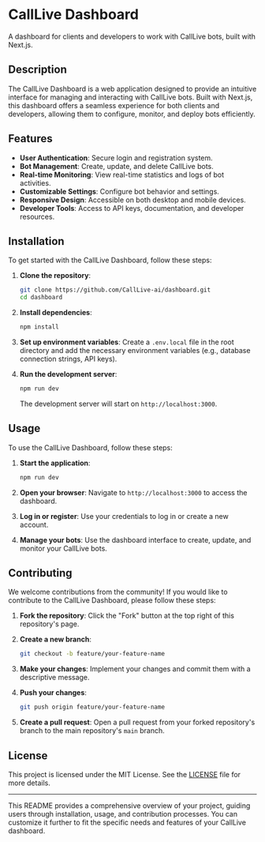 
# CallLive Dashboard

A dashboard for clients and developers to work with CallLive bots, built with Next.js.

## Description

The CallLive Dashboard is a web application designed to provide an intuitive interface for managing and interacting with CallLive bots. Built with Next.js, this dashboard offers a seamless experience for both clients and developers, allowing them to configure, monitor, and deploy bots efficiently.

## Features

- **User Authentication**: Secure login and registration system.
- **Bot Management**: Create, update, and delete CallLive bots.
- **Real-time Monitoring**: View real-time statistics and logs of bot activities.
- **Customizable Settings**: Configure bot behavior and settings.
- **Responsive Design**: Accessible on both desktop and mobile devices.
- **Developer Tools**: Access to API keys, documentation, and developer resources.

## Installation

To get started with the CallLive Dashboard, follow these steps:

1. **Clone the repository**:
   ```bash
   git clone https://github.com/CallLive-ai/dashboard.git
   cd dashboard
   ```

2. **Install dependencies**:
   ```bash
   npm install
   ```

3. **Set up environment variables**:
   Create a `.env.local` file in the root directory and add the necessary environment variables (e.g., database connection strings, API keys).

4. **Run the development server**:
   ```bash
   npm run dev
   ```

   The development server will start on `http://localhost:3000`.

## Usage

To use the CallLive Dashboard, follow these steps:

1. **Start the application**:
   ```bash
   npm run dev
   ```

2. **Open your browser**:
   Navigate to `http://localhost:3000` to access the dashboard.

3. **Log in or register**:
   Use your credentials to log in or create a new account.

4. **Manage your bots**:
   Use the dashboard interface to create, update, and monitor your CallLive bots.

## Contributing

We welcome contributions from the community! If you would like to contribute to the CallLive Dashboard, please follow these steps:

1. **Fork the repository**:
   Click the "Fork" button at the top right of this repository's page.

2. **Create a new branch**:
   ```bash
   git checkout -b feature/your-feature-name
   ```

3. **Make your changes**:
   Implement your changes and commit them with a descriptive message.

4. **Push your changes**:
   ```bash
   git push origin feature/your-feature-name
   ```

5. **Create a pull request**:
   Open a pull request from your forked repository's branch to the main repository's `main` branch.

## License

This project is licensed under the MIT License. See the [LICENSE](LICENSE) file for more details.

---

This README provides a comprehensive overview of your project, guiding users through installation, usage, and contribution processes. You can customize it further to fit the specific needs and features of your CallLive dashboard.
